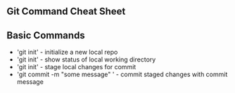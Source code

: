## Git Command Cheat Sheet

## Basic Commands

*  'git init' - initialize a new local repo
*  'git init' - show status of local working directory
*  'git init' - stage local changes for commit
*  'git commit -m "some message" ' - commit staged changes with commit message
